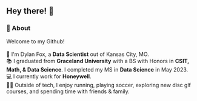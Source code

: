 ## Hey there! 👋

### 🚀 About
Welcome to my Github! <br><br>
🦊 I'm Dylan Fox, a <b>Data Scientist</b> out of Kansas City, MO. <br>
📚 I graduated from <b>Graceland University</b> with a BS with Honors in <b>CSIT, Math, & Data Science</b>. I completed my MS in <b>Data Science</b> in May 2023. <br>
💻 I currently work for <b>Honeywell</b>. <br>
🏃‍♂️ Outside of tech, I enjoy running, playing soccer, exploring new disc glf courses, and spending time with friends & family. <br>
